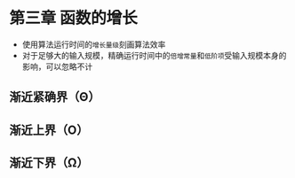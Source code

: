# 第三章 函数的增长

* 使用算法运行时间的`增长量级`刻画算法效率
* 对于足够大的输入规模，精确运行时间中的`倍增常量`和`低阶项`受输入规模本身的影响，可以忽略不计

## 渐近紧确界（Θ）

## 渐近上界（Ο）

## 渐近下界（Ω）